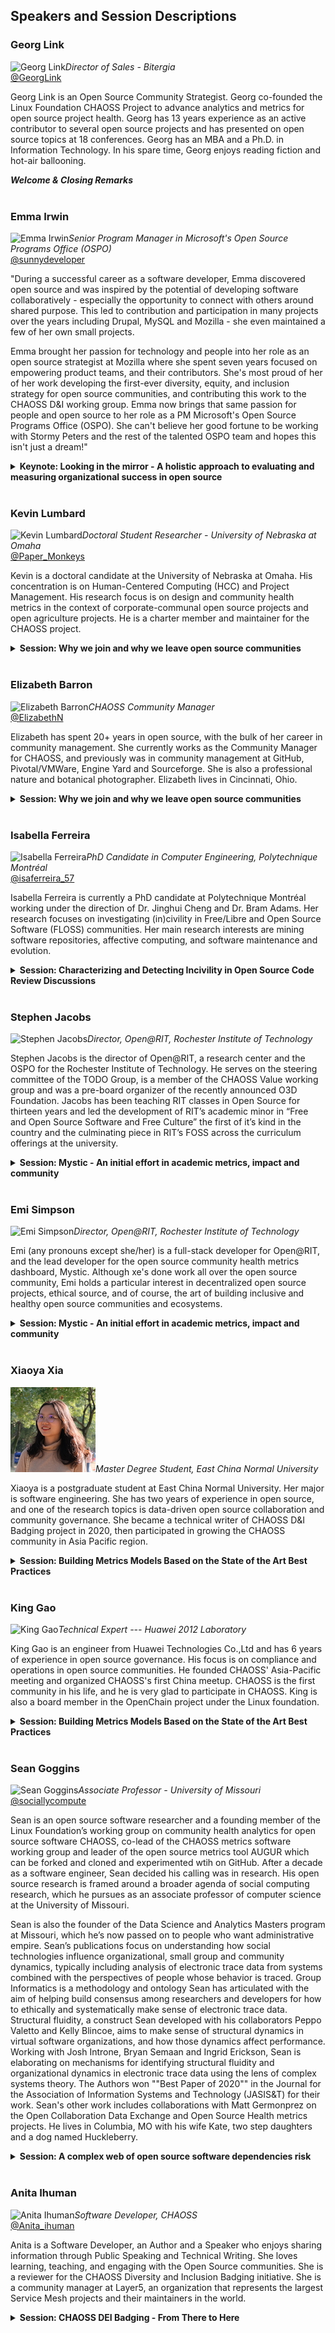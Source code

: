 ## Speakers and Session Descriptions

### Georg Link 

![Georg Link](https://chaoss.github.io/website/CHAOSScon/2021NA/images/georg-link.png)_Director of Sales - Bitergia_  
[@GeorgLink](https://twitter.com/georglink)  

<p id="georg link">Georg Link is an Open Source Community Strategist. Georg co-founded the Linux Foundation CHAOSS Project to advance analytics and metrics for open source project health. Georg has 13 years experience as an active contributor to several open source projects and has presented on open source topics at 18 conferences. Georg has an MBA and a Ph.D. in Information Technology. In his spare time, Georg enjoys reading fiction and hot-air ballooning.</p>

***Welcome & Closing Remarks***  
<br>  

### Emma Irwin

![Emma Irwin](https://chaoss.github.io/website/CHAOSScon/2021NA/images/emma-irwin.png)_Senior Program Manager in Microsoft's Open Source Programs Office (OSPO)_  
[@sunnydeveloper](https://twitter.com/sunnydeveloper)

"During a successful career as a software developer, Emma discovered open source and was inspired by the potential of developing software collaboratively - especially the opportunity to connect with others around shared purpose.  This led to contribution and participation in many projects over the years including Drupal, MySQL and Mozilla - she even maintained a few of her own small projects.  

Emma brought her passion for technology and people into her role as an open source strategist at Mozilla where she spent seven years focused on empowering product teams, and their contributors. She's most proud of her of her work developing the first-ever diversity, equity, and inclusion strategy for open source communities, and contributing this work to the CHAOSS D&I working group. Emma now brings that same passion for people and open source to her role as a PM Microsoft's Open Source Programs Office (OSPO). She can't believe her good fortune to be working with Stormy Peters and the rest of the talented OSPO team and hopes this isn't just a dream!"  

<details><summary><b>Keynote: Looking in the mirror - A holistic approach to evaluating and measuring organizational success in open source</b></summary>
The emergence of the Open Source Programs Office (OSPO) across industry, government, and academia, reflects a growing awareness that success in open source requires policy, procedure, tools, collaborations and especially the empowerment of people within those organizations to achieve more, and to contribute more.  

From the perspective of open source metrics, this trend likely requires an expansion of open source metrics, that have historically focused on volunteer contributors , to include outcomes of organizational investment (people, time, sustainability efforts).  

In this talk, I’ll share ways Microsoft’s OSPO has approached organizational metrics from the perspective of engineering excellence, empowerment of people including goals to contribute back, and fund the ecosystem of which we are humbly a part.  
</details>
<br>  

### Kevin Lumbard

![Kevin Lumbard](https://chaoss.github.io/website/CHAOSScon/2020EU/images/kevin-lumbard.png)_Doctoral Student Researcher - University of Nebraska at Omaha_  
[@Paper_Monkeys](https://twitter.com/Paper_Monkeys)  

Kevin is a doctoral candidate at the University of Nebraska at Omaha. His concentration is on Human-Centered Computing (HCC) and Project Management. His research focus is on design and community health metrics in the context of corporate-communal open source projects and open agriculture projects. He is a charter member and maintainer for the CHAOSS project.  

<details><summary><b>Session: Why we join and why we leave open source communities</b></summary>
This talk will present the preliminary results from 40 interviews with corporate open source contributors. We asked them "what project characteristics do they look at when making decisions about joining an open source community" and "what project characteristics may influence their decision to leave a community".  
</details>  
<br>  

###  Elizabeth Barron  

![Elizabeth Barron](https://chaoss.github.io/website/CHAOSScon/2021NA/images/elizabeth-barron.png)_CHAOSS Community Manager_  
[@ElizabethN](https://twitter.com/ElizabethN)

Elizabeth has spent 20+ years in open source, with the bulk of her career in community management. She currently works as the Community Manager for CHAOSS, and previously was in community management at GitHub, Pivotal/VMWare, Engine Yard and Sourceforge. She is also a professional nature and botanical photographer. Elizabeth lives in Cincinnati, Ohio.

<details><summary><b>Session: Why we join and why we leave open source communities</b></summary>
This talk will present the preliminary results from 40 interviews with corporate open source contributors. We asked them "what project characteristics do they look at when making decisions about joining an open source community" and "what project characteristics may influence their decision to leave a community". 
</details>  
<br>  

### Isabella Ferreira  

![Isabella Ferreira](https://chaoss.github.io/website/CHAOSScon/2021NA/images/isabella-ferreira.png)_PhD Candidate in Computer Engineering, Polytechnique Montréal_  
[@isaferreira_57](https://twitter.com/isaferreira_57)  

Isabella Ferreira is currently a PhD candidate at Polytechnique Montréal working under the direction of Dr. Jinghui Cheng and Dr. Bram Adams. Her research focuses on investigating (in)civility in Free/Libre and Open Source Software (FLOSS) communities. Her main research interests are mining software repositories, affective computing, and software maintenance and evolution.  

<details><summary><b>Session: Characterizing and Detecting Incivility in Open Source Code Review Discussions</b></summary>
Code review is an important quality assurance activity for open source software development. Yet, code review discussions among developers and maintainers can be heated and sometimes involve personal attacks and unnecessary disrespectful comments, demonstrating, therefore, incivility. Although incivility in public discussions has received increasing attention from researchers in different domains, the understanding of this phenomenon is still very limited in the context of software development and, more specifically, code review. To address this gap, this proposed talk will present the results of a qualitative analysis conducted on 1,545 emails from the Linux Kernel Mailing List (LKML) that were associated with rejected changes. From this analysis, we identified the features of discussion of civil and uncivil communication as well as the causes and consequences of uncivil communication. Based on our results and with the goal to create healthier and more attractive open source communities, we will also discuss in this talk (i) approaches that could be used to address incivility before and after it happens, (ii) pitfalls to avoid when trying to automatically detect incivility, and (iii) heuristics for detecting incivility in code review discussions.  
</details>  
<br>  

### Stephen Jacobs

![Stephen Jacobs](https://chaoss.github.io/website/CHAOSScon/2021NA/images/stephen-jacobs.png)_Director, Open@RIT, Rochester Institute of Technology_  

Stephen Jacobs is the director of Open@RIT, a research center and the OSPO for the Rochester Institute of Technology. He serves on the steering committee of the TODO Group, is a member of the CHAOSS Value working group and was a pre-board organizer of the recently announced O3D Foundation. Jacobs has been teaching RIT classes in Open Source for thirteen years and  led the development of RIT’s academic minor in “Free and Open Source Software and Free Culture” the first of it’s kind in the country and the culminating piece in RIT’s FOSS across the curriculum offerings at the university.   

<details><summary><b>Session: Mystic - An initial effort in academic metrics, impact and community</b></summary>
The last few years have seen a significant uptick in interest in the concept of Open Source Program Offices in academic and governmental entities. Last year the EU adopted an Open Source Strategy for 2020-2023.  This year, the United States, The National Academies for Science, Engineering and Mathematics, has called for presidents and provosts of colleges and universities to significantly increase support for Open Work across all colleges and universities in the US. This panel will start with members of the OSPO++ working group (that meets regularly to encourage the creation of municipal and academic OSPOs) will briefly introduce attendees to the needs of these developer and user communities. It will then move to a demo of Mystic, and Open@RIT effort to use GrimoireLab to collect data and display data on faculty Open Work contributions. Questions for all panelists will be encouraged in the last ten minutes.  
</details>  
<br>  

### Emi Simpson

![Emi Simpson](https://github.com/chaoss/website/blob/master/CHAOSScon/2021NA/images/no-image-available.png)_Director, Open@RIT, Rochester Institute of Technology_  

Emi (any pronouns except she/her) is a full-stack developer for Open@RIT, and the lead developer for the open source community health metrics dashboard, Mystic.  Although xe's done work all over the open source community, Emi holds a particular interest in decentralized open source projects, ethical source, and of course, the art of building inclusive and healthy open source communities and ecosystems.

<details><summary><b>Session: Mystic - An initial effort in academic metrics, impact and community</b></summary>
The last few years have seen a significant uptick in interest in the concept of Open Source Program Offices in academic and governmental entities. Last year the EU adopted an Open Source Strategy for 2020-2023.  This year, the United States, The National Academies for Science, Engineering and Mathematics, has called for presidents and provosts of colleges and universities to significantly increase support for Open Work across all colleges and universities in the US. This panel will start with members of the OSPO++ working group (that meets regularly to encourage the creation of municipal and academic OSPOs) will briefly introduce attendees to the needs of these developer and user communities. It will then move to a demo of Mystic, and Open@RIT effort to use GrimoireLab to collect data and display data on faculty Open Work contributions. Questions for all panelists will be encouraged in the last ten minutes.  
</details>  
<br>  

### Xiaoya Xia

![Xiaoya Xia](https://github.com/chaoss/website/blob/master/CHAOSScon/2020-Shanghai-meetup/img/Xiaoya.jpg)_Master Degree Student, East China Normal University_  

Xiaoya is a postgraduate student at East China Normal University. Her major is software engineering. She has two years of experience in open source, and one of the research topics is data-driven open source collaboration and community governance. She became a technical writer of CHAOSS D&I Badging project in 2020, then participated in growing the CHAOSS community in Asia Pacific region.

<details><summary><b>Session: Building Metrics Models Based on the State of the Art Best Practices</b></summary>
The purpose of defining metrics is to continuously improve the workflow, empower open source projects with the capabilities of governance, operation, and development. We looked into some best practices of the benchmarking communities in the industry on how they measure and govern the project, and constantly explored which metrics and factors will affect the results of measurements. This talk will further seek connections among the current metrics and build a set of models, not only to address existing problems in communities, but also to predict the direction of future community development.  
</details>   
<br> 

### King Gao

![King Gao](https://github.com/chaoss/website/blob/master/CHAOSScon/2020-Shanghai-meetup/img/King.JPG)_Technical Expert --- Huawei 2012 Laboratory_  

King Gao is an engineer from Huawei Technologies Co.,Ltd and has 6 years of experience in open source governance. His focus is on compliance and operations in open source communities. He founded CHAOSS' Asia-Pacific meeting and organized CHAOSS's first China meetup. CHAOSS is the first community in his life, and he is very glad to participate in CHAOSS. King is also a board member in the OpenChain project under the Linux foundation.

<details><summary><b>Session: Building Metrics Models Based on the State of the Art Best Practices</b></summary>
The purpose of defining metrics is to continuously improve the workflow, empower open source projects with the capabilities of governance, operation, and development. We looked into some best practices of the benchmarking communities in the industry on how they measure and govern the project, and constantly explored which metrics and factors will affect the results of measurements. This talk will further seek connections among the current metrics and build a set of models, not only to address existing problems in communities, but also to predict the direction of future community development.  
</details>  
<br> 

### Sean Goggins

![Sean Goggins](https://chaoss.github.io/website/CHAOSScon/2020EU/images/sean-goggins.png)_Associate Professor - University of Missouri_  
[@sociallycompute](https://twitter.com/sociallycompute)  

Sean is an open source software researcher and a founding member of the Linux Foundation’s working group on community health analytics for open source software CHAOSS, co-lead of the CHAOSS metrics software working group and leader of the open source metrics tool AUGUR which can be forked and cloned and experimented wtih on GitHub. After a decade as a software engineer, Sean decided his calling was in research. His open source research is framed around a broader agenda of social computing research, which he pursues as an associate professor of computer science at the University of Missouri.  

Sean is also the founder of the Data Science and Analytics Masters program at Missouri, which he’s now passed on to people who want administrative empire.  Sean’s publications focus on understanding how social technologies influence organizational, small group and community dynamics, typically including analysis of electronic trace data from systems combined with the perspectives of people whose behavior is traced. Group Informatics is a methodology and ontology Sean has articulated with the aim of helping build consensus among researchers and developers for how to ethically and systematically make sense of electronic trace data. Structural fluidity, a construct Sean developed with his collaborators Peppo Valetto and Kelly Blincoe, aims to make sense of structural dynamics in virtual software organizations, and how those dynamics affect performance. Working with Josh Introne, Bryan Semaan and Ingrid Erickson, Sean is elaborating on mechanisms for identifying structural fluidity and organizational dynamics in electronic trace data using the lens of complex systems theory. The Authors won ""Best Paper of 2020"" in the Journal for the Association of Information Systems and Technology (JASIS&T) for their work. Sean's other work includes collaborations with Matt Germonprez on the Open Collaboration Data Exchange and Open Source Health metrics projects. He lives in Columbia, MO with his wife Kate, two step daughters and a dog named Huckleberry.  

<details><summary><b>Session: A complex web of open source software dependencies risk </b></summary>
Today, software project development is nearly impossible without the use of interdependent components. These interdependencies have such a strong impact that software projects often fail if an open-source project library malfunctions. This was observed in the NPM project, when an open-source project contributor deleted 11 lines of code that he had contributed to an open-source library causing many other projects dependent on this library to fail. This presentation will present a synthesis of the complexity of managing dependencies, and the relationship between open source software dependency metrics, quality assurance, and security. Members of the CHAOSS Risk working group will answer a simple yet a complex question: what are the categories of open source software dependencies, and what metrics can make these risks visible. Participants will gain insights into:  
1. What to measure? And  
2. How to measure dependency risks?  

To answer these questions we worked across Linux Foundation projects to identify various dependency issues, and develop a set of metrics based on:  
1. Goal  
2. Question  
3. Metric  

Approach. The metrics we then implemented using the CHAOSS Project’s Augur software will demonstrate one approach for visualizing and assessing dependency risk across large project portfolios.  The key takeaway is it is work measuring the riskiness of a piece of software you're using or dependent on.  
</details>  
<br> 

### Anita Ihuman  

![Anita Ihuman](https://github.com/chaoss/website/blob/master/CHAOSScon/2021NA/images/anita-ihuman.png)_Software Developer, CHAOSS_  
[@Anita_ihuman](https://twitter.com/Anita_ihuman)

Anita is a Software Developer, an Author and a Speaker who enjoys sharing information through Public Speaking and Technical Writing. She loves learning, teaching, and engaging with the Open Source communities. She is a reviewer for the CHAOSS Diversity and Inclusion Badging initiative. She is a community manager at Layer5, an organization that represents the largest Service Mesh projects and their maintainers in the world.  

<details><summary><b>Session: CHAOSS DEI Badging - From There to Here</b></summary>
The CHAOSS project would like to share our experience developing, and implementing a peer reviewed event badging program.  

The value of appreciating and acknowledging diversity, equity, and inclusion (DEI) in open source communities is underestimated. It is critical to bring together people with different backgrounds, mindsets, ideas and experiences to work for a common cause. The CHAOSS Diversity, Equity, and Inclusion Badging Initiative awards badges to events based on their adherence to and prioritization of DEI best practices. The initiative aims to increase understanding of project and event practices that encourage greater diversity and wider inclusion of people from different backgrounds.  

This presentation will provide a holistic view of:  
* The CHAOSS DEI Badging Initiative  
* Examples of badged events and lessons learned from the process  
* Ideas on how the badging process may be improved  

In particular, we will highlight the people, technologies, and processes that have made the CHAOSS DEI Badging Initiative a success to date. 
</details> 

